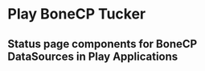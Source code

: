 Play BoneCP Tucker
==================

Status page components for BoneCP DataSources in Play Applications
------------------------------------------------------------------
